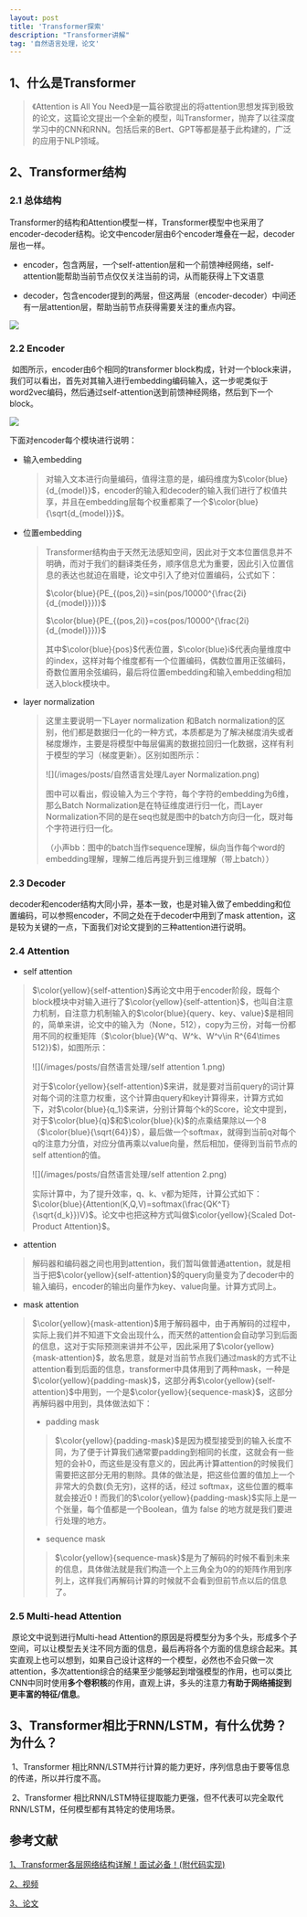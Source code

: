 ```yaml
---
layout: post
title: 'Transformer探索'
description: "Transformer讲解"
tag: '自然语言处理，论文'
---
```


<head>
    <script src="https://cdn.mathjax.org/mathjax/latest/MathJax.js?config=TeX-AMS-MML_HTMLorMML" type="text/javascript"></script>
    <script type="text/x-mathjax-config">
        MathJax.Hub.Config({
            tex2jax: {
            skipTags: ['script', 'noscript', 'style', 'textarea', 'pre'],
            inlineMath: [['$','$']]
            }
        });
    </script>
</head>

## 1、什么是Transformer

> 《Attention is All You Need》是一篇谷歌提出的将attention思想发挥到极致的论文，这篇论文提出一个全新的模型，叫Transformer，抛弃了以往深度学习中的CNN和RNN。包括后来的Bert、GPT等都是基于此构建的，广泛的应用于NLP领域。

## 2、Transformer结构

### 2.1 总体结构

​	Transformer的结构和Attention模型一样，Transformer模型中也采用了encoder-decoder结构。论文中encoder层由6个encoder堆叠在一起，decoder层也一样。

+ encoder，包含两层，一个self-attention层和一个前馈神经网络，self-attention能帮助当前节点仅仅关注当前的词，从而能获得上下文语意

+ decoder，包含encoder提到的两层，但这两层（encoder-decoder）中间还有一层attention层，帮助当前节点获得需要关注的重点内容。


![](/images/posts/自然语言处理/transformer.jpg)

### 2.2 Encoder

​	如图所示，encoder由6个相同的transformer block构成，针对一个block来讲，我们可以看出，首先对其输入进行embedding编码输入，这一步呢类似于word2vec编码，然后通过self-attention送到前馈神经网络，然后到下一个block。

![](/images/posts/自然语言处理/transformer-encoder.png)

下面对encoder每个模块进行说明：

+ 输入embedding

  > 对输入文本进行向量编码，值得注意的是，编码维度为$\color{blue}{d_{model}}$，encoder的输入和decoder的输入我们进行了权值共享，并且在embedding层每个权重都乘了一个$\color{blue}{\sqrt{d_{model}}}$。

+ 位置embedding

  > Transformer结构由于天然无法感知空间，因此对于文本位置信息并不明确，而对于我们的翻译类任务，顺序信息尤为重要，因此引入位置信息的表达也就迫在眉睫，论文中引入了绝对位置编码，公式如下：
  >
  > $\color{blue}{PE_{(pos,2i)}=sin(pos/10000^{\frac{2i}{d_{model}}})}$
  >
  > $\color{blue}{PE_{(pos,2i)}=cos(pos/10000^{\frac{2i}{d_{model}}})}$
  >
  > 其中$\color{blue}{pos}$代表位置，$\color{blue}i$代表向量维度中的index，这样对每个维度都有一个位置编码，偶数位置用正弦编码，奇数位置用余弦编码，最后将位置embedding和输入embedding相加送入block模块中。

+ layer normalization

  > 这里主要说明一下Layer normalization 和Batch normalization的区别，他们都是数据归一化的一种方式，本质都是为了解决梯度消失或者梯度爆炸，主要是将模型中每层偏离的数据拉回归一化数据，这样有利于模型的学习（梯度更新）。区别如图所示：
  >
  > ![](/images/posts/自然语言处理/Layer Normalization.png)
  >
  > 图中可以看出，假设输入为三个字符，每个字符的embedding为6维，那么Batch Normalization是在特征维度进行归一化，而Layer Normalization不同的是在seq也就是图中的batch方向归一化，既对每个字符进行归一化。
  >
  > （小声bb：图中的batch当作sequence理解，纵向当作每个word的embedding理解，理解二维后再提升到三维理解（带上batch））

### 2.3 Decoder

​	decoder和encoder结构大同小异，基本一致，也是对输入做了embedding和位置编码，可以参照encoder，不同之处在于decoder中用到了mask attention，这是较为关键的一点，下面我们对论文提到的三种attention进行说明。

### 2.4 Attention

+ self attention

> $\color{yellow}{self-attention}$再论文中用于encoder阶段，既每个block模块中对输入进行了$\color{yellow}{self-attention}$，也叫自注意力机制，自注意力机制输入的$\color{blue}{query、key、value}$是相同的，简单来讲，论文中的输入为（None，512），copy为三份，对每一份都用不同的权重矩阵（$\color{blue}{W^q、W^k、W^v\in R^{64\times 512}}$)，如图所示：
>
> ![](/images/posts/自然语言处理/self attention 1.png)
>
> 对于$\color{yellow}{self-attention}$来讲，就是要对当前query的词计算对每个词的注意力权重，这个计算由query和key计算得来，计算方式如下，对$\color{blue}{q_1}$来讲，分别计算每个k的Score，论文中提到，对于$\color{blue}{q}$和$\color{blue}{k}$的点乘结果除以一个8（$\color{blue}{\sqrt{64}}$），最后做一个softmax，就得到当前q对每个q的注意力分值，对应分值再乘以value向量，然后相加，便得到当前节点的self attention的值。
>
> ![](/images/posts/自然语言处理/self attention 2.png)
>
> 实际计算中，为了提升效率，q、k、v都为矩阵，计算公式如下：$\color{blue}{Attention(K,Q,V)=softmax(\frac{QK^T}{\sqrt{d_k}})V}$。论文中也把这种方式叫做$\color{yellow}{Scaled Dot-Product Attention}$。

+ attention

> 解码器和编码器之间也用到attention，我们暂叫做普通attention，就是相当于把$\color{yellow}{self-attention}$的query向量变为了decoder中的输入编码，encoder的输出向量作为key、value向量。计算方式同上。

+ mask attention

> $\color{yellow}{mask-attention}$用于解码器中，由于再解码的过程中，实际上我们并不知道下文会出现什么，而天然的attention会自动学习到后面的信息，这对于实际预测来讲并不公平，因此采用了$\color{yellow}{mask-attention}$，故名思意，就是对当前节点我们通过mask的方式不让attention看到后面的信息，transformer中具体用到了两种mask，一种是$\color{yellow}{padding-mask}$，这部分再$\color{yellow}{self-attention}$中用到，一个是$\color{yellow}{sequence-mask}$，这部分再解码器中用到，具体做法如下：
>
> + padding mask
>
> > $\color{yellow}{padding-mask}$是因为模型接受到的输入长度不同，为了便于计算我们通常要padding到相同的长度，这就会有一些短的会补0，而这些是没有意义的，因此再计算attention的时候我们需要把这部分无用的剔除。具体的做法是，把这些位置的值加上一个非常大的负数(负无穷)，这样的话，经过 softmax，这些位置的概率就会接近0！而我们的$\color{yellow}{padding-mask}$实际上是一个张量，每个值都是一个Boolean，值为 false 的地方就是我们要进行处理的地方。
>
> + sequence mask
>
> > $\color{yellow}{sequence-mask}$是为了解码的时候不看到未来的信息，具体做法就是我们构造一个上三角全为0的的矩阵作用到序列上，这样我们再解码计算的时候就不会看到但前节点以后的信息了。

### 2.5 Multi-head Attention

​	原论文中说到进行Multi-head Attention的原因是将模型分为多个头，形成多个子空间，可以让模型去关注不同方面的信息，最后再将各个方面的信息综合起来。其实直观上也可以想到，如果自己设计这样的一个模型，必然也不会只做一次attention，多次attention综合的结果至少能够起到增强模型的作用，也可以类比CNN中同时使用**多个卷积核**的作用，直观上讲，多头的注意力**有助于网络捕捉到更丰富的特征/信息**。

## 3、Transformer相比于RNN/LSTM，有什么优势？为什么？

​	1、Transformer 相比RNN/LSTM并行计算的能力更好，序列信息由于要等信息的传递，所以并行度不高。

​	2、Transformer 相比RNN/LSTM特征提取能力更强，但不代表可以完全取代RNN/LSTM，任何模型都有其特定的使用场景。

## 参考文献

[1、Transformer各层网络结构详解！面试必备！(附代码实现)](https://www.cnblogs.com/mantch/p/11591937.html)

[2、视频](https://space.bilibili.com/1567748478/video)

[3、论文](https://readpaper.com/pdf-annotate/note?noteId=627057414680178688&pdfId=4557871218548547585)

